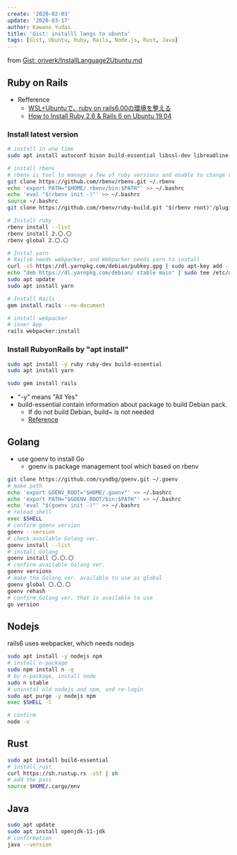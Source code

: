 ```yaml
---
create: '2020-02-03'
update: '2020-03-17'
author: Kawano Yudai
title: 'Gist: installl langs to ubuntu'
tags: [Gist, Ubuntu, Ruby, Rails, Node.js, Rust, Java]
---
```


from [Gist: oriverk/InstallLanguage2Ubuntu.md](https://gist.github.com/oriverk/5d0352c7ca673883d9326e5ce0fb2ae1)

## Ruby on Rails
- Refference
  - [WSL+Ubuntuで、ruby on rails6.00の環境を整える](https://qiita.com/BlindSoup/items/8ed98b5ba15d1d6c6a7c)
  - [How to Install Ruby 2.6 & Rails 6 on Ubuntu 19.04](https://www.techiediaries.com/install-ruby-and-ruby-on-rails-ubuntu/)

### Install latest version
```sh
# install in one time
sudo apt install autoconf bison build-essential libssl-dev libreadline-dev zlib1g-dev libncurses5-dev libffi-dev libgdbm-dev

# install rbenv
# rbenv is tool to manage a few of ruby versions and enable to change ruby ver. project by project.
git clone https://github.com/rbenv/rbenv.git ~/.rbenv
echo 'export PATH="$HOME/.rbenv/bin:$PATH"' >> ~/.bashrc
echo 'eval "$(rbenv init -)"' >> ~/.bashrc
source ~/.bashrc
git clone https://github.com/rbenv/ruby-build.git "$(rbenv root)"/plugins/ruby-build

# Install ruby
rbenv install --list
rbenv install 2.〇.〇
rbenv global 2.〇.〇

# Instal yarn
# Rails6 needs webpacker, and Webpacker needs yarn to install
curl -sS https://dl.yarnpkg.com/debian/pubkey.gpg | sudo apt-key add -
echo "deb https://dl.yarnpkg.com/debian/ stable main" | sudo tee /etc/apt/sources.list.d/yarn.list
sudo apt update
sudo apt install yarn

# Install Rails
gem install rails --no-document

# install webpacker
# inner App
rails webpacker:install
```

### Install RubyonRails by "apt install"
```sh
sudo apt install -y ruby ruby-dev build-essential
sudo apt install yarn

sudo gem install rails
```

- "-y" means "All Yes"
- build-essential contain information about package to build Debian pack.
  - If do not build Debian, build~ is not needed
  - [Reference](https://packages.debian.org/ja/sid/build-essential)

## Golang
- use goenv to install Go
  - goenv is package management tool which based on rbenv

```sh
git clone https://github.com/syndbg/goenv.git ~/.goenv
# make path
echo 'export GOENV_ROOT="$HOME/.goenv"' >> ~/.bashrc
echo 'export PATH="$GOENV_ROOT/bin:$PATH"' >> ~/.bashrc
echo 'eval "$(goenv init -)"' >> ~/.bashrc
# reload shell
exec $SHELL
# confirm goenv version
goenv --version
# check available Golang ver.
goenv install --list
# install Golang
goenv install 〇.〇.〇
# confirm available Golang ver.
goenv versions
# make the Golang ver. available to use as global
goenv global 〇.〇.〇
goenv rehash
# confirm Golang ver. that is available to use
go version
```
## Nodejs
rails6 uses webpacker, which needs nodejs

```sh
sudo apt install -y nodejs npm
# install n-package
sudo npm install n -g
# by n-package, install node
sudo n stable
# uninstal old nodejs and npm, and re-login
sudo apt purge -y nodejs npm
exec $SHELL -l

# confirm
node -v
```

## Rust

```sh
sudo apt install build-essential
# install rust
curl https://sh.rustup.rs -sSf | sh
# add the pass
source $HOME/.cargo/env
```

## Java
```sh
sudo apt update
sudo apt install openjdk-11-jdk
# confirmation
java --version
```